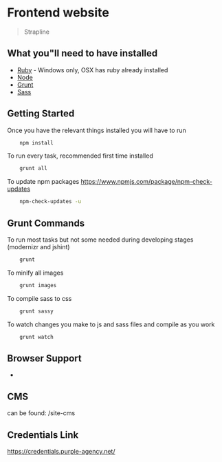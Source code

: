 # Frontend website

> Strapline
## What you"ll need to have installed

* [Ruby](https://www.ruby-lang.org/en/documentation/installation/) - Windows only, OSX has ruby already installed
* [Node](https://nodejs.org/en/download/)
* [Grunt](http://gruntjs.com/)
* [Sass](http://sass-lang.com/install)

## Getting Started
Once you have the relevant things installed you will have to run

```bash
	npm install
```

To run every task, recommended first time installed

```bash
	grunt all
```

To update npm packages https://www.npmjs.com/package/npm-check-updates
```bash
	npm-check-updates -u
```

## Grunt Commands

To run most tasks but not some needed during developing stages (modernizr and jshint)

```bash
	grunt
```

To minify all images
```bash
	grunt images
```

To compile sass to css
```bash
	grunt sassy
```

To watch changes you make to js and sass files and compile as you work
```bash
	grunt watch
```

## Browser Support
*

## CMS
can be found: /site-cms

## Credentials Link

https://credentials.purple-agency.net/
